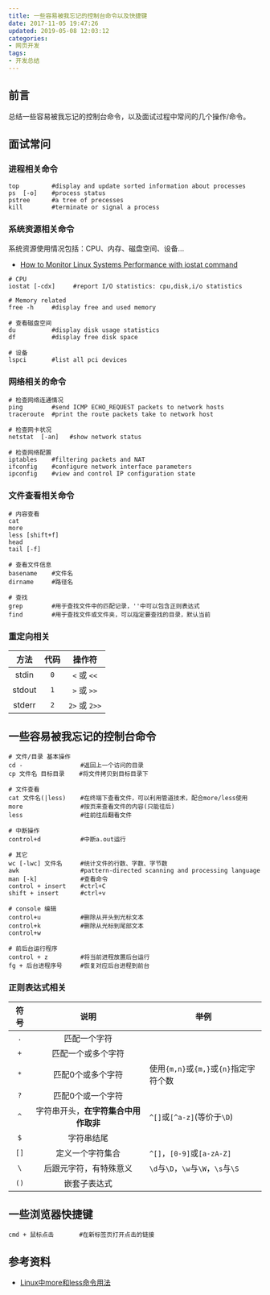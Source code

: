 ```yaml
---
title: 一些容易被我忘记的控制台命令以及快捷键
date: 2017-11-05 19:47:26
updated: 2019-05-08 12:03:12
categories:
- 网页开发
tags:
- 开发总结
---
```


## 前言
总结一些容易被我忘记的控制台命令，以及面试过程中常问的几个操作/命令。


<!-- more -->
## 面试常问
### 进程相关命令
```shell
top         #display and update sorted information about processes
ps  [-o]    #process status
pstree      #a tree of precesses
kill        #terminate or signal a process
```

### 系统资源相关命令
系统资源使用情况包括：CPU、内存、磁盘空间、设备...

- [How to Monitor Linux Systems Performance with iostat command](https://www.linuxtechi.com/monitor-linux-systems-performance-iostat-command/)

```shell
# CPU
iostat [-cdx]     #report I/O statistics: cpu,disk,i/o statistics

# Memory related
free -h     #display free and used memory

# 查看磁盘空间
du          #display disk usage statistics
df          #display free disk space

# 设备
lspci       #list all pci devices

```

### 网络相关的命令
```shell
# 检查网络连通情况
ping        #send ICMP ECHO_REQUEST packets to network hosts
traceroute  #print the route packets take to network host

# 检查网卡状况
netstat  [-an]   #show network status

# 检查网络配置
iptables    #filtering packets and NAT
ifconfig    #configure network interface parameters
ipconfig    #view and control IP configuration state
```

### 文件查看相关命令
```shell
# 内容查看
cat
more
less [shift+f]
head
tail [-f]

# 查看文件信息
basename    #文件名
dirname     #路径名

# 查找
grep        #用于查找文件中的匹配记录，''中可以包含正则表达式
find        #用于查找文件或文件夹，可以指定要查找的目录，默认当前
```

### 重定向相关

| 方法 | 代码 | 操作符 |
| :--------: | :--------: | :--------: |
| stdin | `0` | `<` 或 `<<` |
| stdout | `1` | `>` 或 `>>` |
| stderr | `2` | `2>` 或 `2>>` |

## 一些容易被我忘记的控制台命令

```shell
# 文件/目录 基本操作
cd -                #返回上一个访问的目录
cp 文件名 目标目录    #将文件拷贝到目标目录下

# 文件查看
cat 文件名(|less)    #在终端下查看文件，可以利用管道技术，配合more/less使用
more                #按页来查看文件的内容(只能往后)
less                #往前往后翻看文件

# 中断操作
control+d           #中断a.out运行

# 其它
wc [-lwc] 文件名     #统计文件的行数、字数、字节数
awk                 #pattern-directed scanning and processing language
man [-k]            #查看命令
control + insert    #ctrl+C
shift + insert      #ctrl+v

# console 编辑
control+u           #删除从开头到光标文本
control+k           #删除从光标到尾部文本
control+w

# 前后台运行程序
control + z         #将当前进程放置后台运行
fg + 后台进程序号     #恢复对应后台进程到前台
```

### 正则表达式相关
| 符号 | 说明 | 举例 |
| :--------: | :--------: | -------- |
| `.` | 匹配一个字符 |  |
| `+` | 匹配一个或多个字符 |  |
| `*` | 匹配0个或多个字符 | 使用`{m,n}`或`{m,}`或`{n}`指定字符个数 |
| `?` | 匹配0个或一个字符 |  |
| `^` | 字符串开头，**在字符集合中用作取非** | `^[]`或`[^a-z]`(等价于`\D`) |
| `$` | 字符串结尾 |  |
| `[]` | 定义一个字符集合 |`^[]`，`[0-9]`或`[a-zA-Z]`|
| `` \ `` | 后跟元字符，有特殊意义 | `\d`与`\D`，`\w`与`\W`，`\s`与`\S` |
| `()` | 嵌套子表达式 |  |

## 一些浏览器快捷键

``` console
cmd + 鼠标点击       #在新标签页打开点击的链接
```

## 参考资料
- [Linux中more和less命令用法](https://www.cnblogs.com/aijianshi/p/5750911.html)

